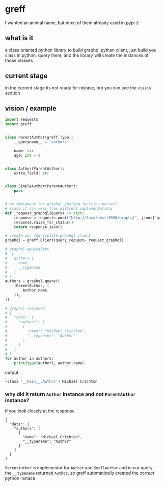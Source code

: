 # greff
I wanted an animal name, but most of them already used in pypi :(

## what is it
a class orianted python library to build graphql python client, just build
you class in python, query them, and the library will create the instances of those classes

## current stage
in the current stage its not ready for release, but you can see the `vision` section

## vision / example
```py
import requests
import greff


class ParentAuthor(greff.Type):
    __queryname__ = "authors"

    name: str
    age: int = 0


class Author(ParentAuthor):
    extra_field: str


class SimpleAuthor(ParentAuthor):
    pass


# we implement the graphql posting function ourself
# since it can very from diffrent implementations
def _request_graphql(query) -> dict:
    response = requests.post("http://localhost:8000/graphql", json={"query": query}, verify=False)
    response.raise_for_status()
    return response.json()

# create our charryplate graphql client
graphql = greff.Client(query_request=_request_graphql)

# graphql equivelent
#  {
#   authors {
#     name,
#     __typename
#   }
# }
authors = graphql.query((
    (ParentAuthor, (
        Author.name,
    )),
))

# graphql response 
# {
#   "data": {
#     "authors": [
#       {
#         "name": "Michael Crichton",
#         "__typename": "Author"
#       }
#     ]
#   }
# }
for author in authors:
    print(type(author), author.name)
```

output
```sh
<class '__main__.Author'> Michael Crichton
```

### why did it return `Author` instance and not `ParentAuthor` instance?

if you look closely at the response
```gql
{
  "data": {
    "authors": [
      {
        "name": "Michael Crichton",
        "__typename": "Author"
      }
    ]
  }
}
```

`ParentAuthor` is implementor for `Author` and `SmallAuthor` and in our query the `__typename` 
returned `Author`, so greff automatically created the correct python instace

